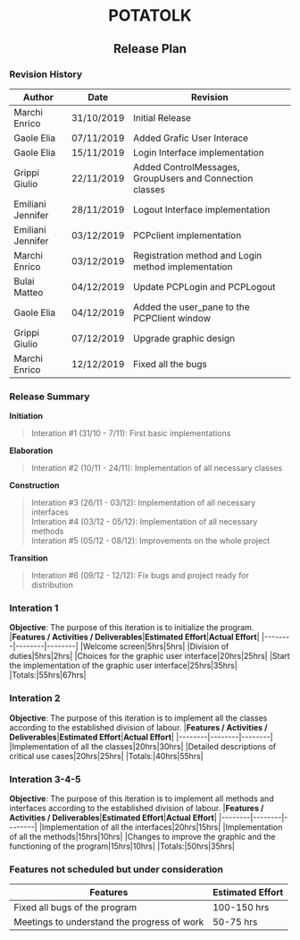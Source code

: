 # <center> **POTATOLK** </center>
## <center> **Release Plan** </center>

### **Revision History**
|**Author**|**Date**|**Revision**|
|--------|--------|--------|
|Marchi Enrico|31/10/2019|Initial Release|
|Gaole Elia|07/11/2019|Added Grafic User Interace|
|Gaole Elia|15/11/2019|Login Interface implementation|
|Grippi Giulio|22/11/2019|Added ControlMessages, GroupUsers and Connection  classes|
|Emiliani Jennifer|28/11/2019|Logout Interface implementation|
|Emiliani Jennifer|03/12/2019|PCPclient implementation|
|Marchi Enrico|03/12/2019|Registration method and Login method implementation|
|Bulai Matteo|04/12/2019|Update PCPLogin and PCPLogout|
|Gaole Elia|04/12/2019|Added the user_pane to the PCPClient window|
|Grippi Giulio|07/12/2019|Upgrade graphic design|
|Marchi Enrico|12/12/2019|Fixed all the bugs|

### **Release Summary**
**Initiation**  
>Interation #1  (31/10 - 7/11): First basic implementations

**Elaboration**
>Interation #2 (10/11 - 24/11): Implementation of all necessary classes

**Construction**
>Interation #3 (26/11 - 03/12): Implementation of all necessary interfaces  
>Interation #4 (03/12 - 05/12): Implementation of all necessary methods  
>Interation #5 (05/12 - 08/12): Improvements on the whole project

**Transition**
>Interation #6 (09/12 - 12/12): Fix bugs and project ready for distribution  

### **Interation 1**
**Objective**: The purpose of this iteration is to initialize the program.
|**Features / Activities / Deliverables**|**Estimated Effort**|**Actual Effort**|
|--------|--------|--------|
|Welcome screen|5hrs|5hrs|
|Division of duties|5hrs|2hrs|
|Choices for the graphic user interface|20hrs|25hrs|
|Start the implementation of the graphic user interface|25hrs|35hrs|
|Totals:|55hrs|67hrs|
### **Interation 2**
**Objective**: The purpose of this iteration is to implement all the classes according to the established division of labour.
|**Features / Activities / Deliverables**|**Estimated Effort**|**Actual Effort**|
|--------|--------|--------|
|Implementation of all the classes|20hrs|30hrs|
|Detailed descriptions of critical use cases|20hrs|25hrs|
|Totals:|40hrs|55hrs|
### **Interation 3-4-5**
**Objective**: The purpose of this iteration is to implement all methods and interfaces according to the established division of labour.
|**Features / Activities / Deliverables**|**Estimated Effort**|**Actual Effort**|
|--------|--------|--------|
|Implementation of all the interfaces|20hrs|15hrs|
|Implementation of all the methods|15hrs|10hrs|
|Changes to improve the graphic and the functioning of the program|15hrs|10hrs|
|Totals:|50hrs|35hrs|
### **Features not scheduled but under consideration**
|**Features**|**Estimated Effort**|
|--------|--------|
|Fixed all bugs of the program|100-150 hrs|
|Meetings to understand the progress of work|50-75 hrs|